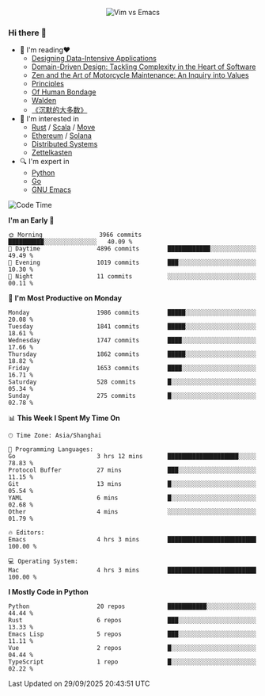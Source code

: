 <p align="center">
    <img src="https://gist.githubusercontent.com/coldnight/e696baffb094e71c96cb302118878eae/raw/40ea5053a6f66cc65f90f437e4173497da225958/banner.gif" alt="Vim vs Emacs" />
</p>

### Hi there 👋

- 📖 I'm reading❤️
    + [Designing Data-Intensive Applications](https://www.oreilly.com/library/view/designing-data-intensive-applications/9781491903063/)
    + [Domain-Driven Design: Tackling Complexity in the Heart of Software](https://www.dddcommunity.org/book/evans_2003/)
    + [Zen and the Art of Motorcycle Maintenance: An Inquiry into Values](https://en.wikipedia.org/wiki/Zen_and_the_Art_of_Motorcycle_Maintenance)
    + [Principles](https://www.principles.com/)
    + [Of Human Bondage](https://en.wikipedia.org/wiki/Of_Human_Bondage)
    + [Walden](https://en.wikipedia.org/wiki/Walden)
    + [《沉默的大多数》](https://en.wikipedia.org/wiki/Silent_majority)
- 🌱 I'm interested in
    + [Rust](https://www.rust-lang.org/) / [Scala](https://www.scala-lang.org/) / [Move](https://github.com/move-language/move/)
    + [Ethereum](https://ethereum.org/en/) / [Solana](https://solana.com/)
	+ [Distributed Systems](https://www.linuxzen.com/notes/topics/20200320174417_%E5%88%86%E5%B8%83%E5%BC%8F/)
	+ [Zettelkasten](https://www.linuxzen.com/notes/notes/20220120080920-slip_box/)
- 🔍 I'm expert in
    + [Python](https://www.python.org/)
    + [Go](https://go.dev/)
    + [GNU Emacs](https://www.gnu.org/software/emacs/)

<!--START_SECTION:waka-->
![Code Time](http://img.shields.io/badge/Code%20Time-3%2C452%20hrs%2021%20mins-blue)

**I'm an Early 🐤** 

```text
🌞 Morning                3966 commits        ██████████░░░░░░░░░░░░░░░   40.09 % 
🌆 Daytime                4896 commits        ████████████░░░░░░░░░░░░░   49.49 % 
🌃 Evening                1019 commits        ███░░░░░░░░░░░░░░░░░░░░░░   10.30 % 
🌙 Night                  11 commits          ░░░░░░░░░░░░░░░░░░░░░░░░░   00.11 % 
```
📅 **I'm Most Productive on Monday** 

```text
Monday                   1986 commits        █████░░░░░░░░░░░░░░░░░░░░   20.08 % 
Tuesday                  1841 commits        █████░░░░░░░░░░░░░░░░░░░░   18.61 % 
Wednesday                1747 commits        ████░░░░░░░░░░░░░░░░░░░░░   17.66 % 
Thursday                 1862 commits        █████░░░░░░░░░░░░░░░░░░░░   18.82 % 
Friday                   1653 commits        ████░░░░░░░░░░░░░░░░░░░░░   16.71 % 
Saturday                 528 commits         █░░░░░░░░░░░░░░░░░░░░░░░░   05.34 % 
Sunday                   275 commits         █░░░░░░░░░░░░░░░░░░░░░░░░   02.78 % 
```


📊 **This Week I Spent My Time On** 

```text
🕑︎ Time Zone: Asia/Shanghai

💬 Programming Languages: 
Go                       3 hrs 12 mins       ████████████████████░░░░░   78.83 % 
Protocol Buffer          27 mins             ███░░░░░░░░░░░░░░░░░░░░░░   11.15 % 
Git                      13 mins             █░░░░░░░░░░░░░░░░░░░░░░░░   05.54 % 
YAML                     6 mins              █░░░░░░░░░░░░░░░░░░░░░░░░   02.68 % 
Other                    4 mins              ░░░░░░░░░░░░░░░░░░░░░░░░░   01.79 % 

🔥 Editors: 
Emacs                    4 hrs 3 mins        █████████████████████████   100.00 % 

💻 Operating System: 
Mac                      4 hrs 3 mins        █████████████████████████   100.00 % 
```

**I Mostly Code in Python** 

```text
Python                   20 repos            ███████████░░░░░░░░░░░░░░   44.44 % 
Rust                     6 repos             ███░░░░░░░░░░░░░░░░░░░░░░   13.33 % 
Emacs Lisp               5 repos             ███░░░░░░░░░░░░░░░░░░░░░░   11.11 % 
Vue                      2 repos             █░░░░░░░░░░░░░░░░░░░░░░░░   04.44 % 
TypeScript               1 repo              █░░░░░░░░░░░░░░░░░░░░░░░░   02.22 % 
```




 Last Updated on 29/09/2025 20:43:51 UTC
<!--END_SECTION:waka-->
